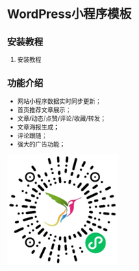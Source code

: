 # WordPress小程序模板

## 安装教程
1. 安装教程

## 功能介绍
- 网站小程序数据实时同步更新；
- 首页推荐文章展示；
- 文章/动态/点赞/评论/收藏/转发；
- 文章海报生成；
- 评论跟随；
- 强大的广告功能；

![demo](https://raw.githubusercontent.com/kothing/WordPress-MinApp/main/qrcode.png)
